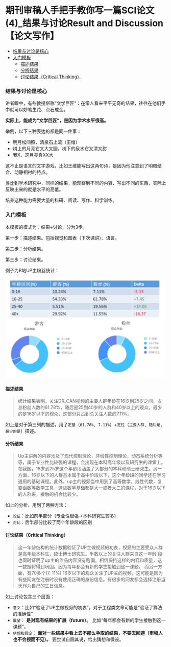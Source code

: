 # 期刊审稿人手把手教你写一篇SCI论文 (4)_结果与讨论Result and Discussion【论文写作】

<!-- @import "[TOC]" {cmd="toc" depthFrom=3 depthTo=6 orderedList=false} -->

<!-- code_chunk_output -->

- [结果与讨论是核心](#结果与讨论是核心)
- [入门模板](#入门模板)
  - [描述结果](#描述结果)
  - [分析结果](#分析结果)
  - [讨论结果（Critical Thinking）](#讨论结果critical-thinking)

<!-- /code_chunk_output -->

### 结果与讨论是核心

讲者眼中，有些教授堪称“文学巨匠”：在常人看来平平无奇的结果，往往在他们手中就可以妙笔生花、点石成金。

**实际上，能成为“文学巨匠”，是因为学术水平很高。**

举例，以下三种表达的都是同一件事：
- 明月松间照，清泉石上流（王维）
- 树上的月亮它又大又圆，树下的泉水它又清又甜
- 我X，这月亮真XX大

这不止是语言的文字游戏，比如王维能写出这两句诗，是因为他注意到了明暗结合、动静相衬的特点。

类比到学术研究中，同样的结果，能观察到不同的内容、写出不同的东西，实际上反映出来的就是水平的高低。

培养这种能力需要大量的科研、阅读、写作、科学训练。

### 入门模板

本模板的模式为：结果+讨论，分为3步。

第一步：描述结果。包括视觉和图表（下次课讲）、语言。

第二步：分析结果。

第三步：讨论结果。

例子为B站UP主粉丝统计：

![](./images/2021121701.png)

#### 描述结果

> 统计结果表明，关注DR_CAN视频的主要人群年龄在16岁到25岁之间，占总粉丝人数的61.78%，随后是25到40岁的人群和40岁以上的观众。最少的是16岁以下的观众，这部分只占到总关注人数的7.11%。

如上是对于第三列的描述，用了`定量`（`61.78%, 7.11%`）+`定性`（`主要人群, 随后是, 最少的是`）描述。

#### 分析结果

> Up主讲解的内容涉及了现代控制理论，非线性控制理论，动态系统分析等等，属于专业性比较强的课程，会出现在本科高年级以及研究生的课堂上。在我国，18岁到25岁这个年龄段涵盖了大部分的本科和硕士研究生。另一方面，16岁以下的人群基本属于高中阶段以下，这个年龄段的同学还在学习通用的基础课程。此外，up主的视频当中用到了高等数学，线性代数，复变函数等数学工具，这些数学基础都是大一或者大二的课程，对于16岁以下的人群来，接触的机会比较少。

如上的分析，用到了两种方法：
- `论证`：比如前半部分（专业性很强->本科研究生较多）
- `对比`：后半部分比较了两个年龄段的区别

#### 讨论结果（Critical Thinking）

> 这一年龄结构的统计数据验证了UP主做视频的初衷，视频的主要受众人群是高年级本科生，硕士博士研究生。半数以上的关注人群来自这一年龄 段也同时证明了up主的作品内容没有跑偏。相信保持这样的内容和质量，这一数据将得到巩固。因为每年都会有新的学生接触到这一课题。 而另一方面，有70多个(7. 11%) 16岁以下的观众关注了UP主的视频，这可能是因为有些网友在注册时没有使用正确的身份信息。有很多的网友都会选择注册当天作为自己的生日信息。

如上讨论包含三个层面：
- `意义`：比如“验证了UP主做视频的初衷”，对于工程类文章可能是“验证了算法的准确性”
- `展望`： **是对现有结果的扩展（future）。** 比如“每年都会有新的学生接触到这一课题”。
- `猜想和假设`： **面对一些结果中看上去不那么争取的结果，不要去回避（审稿人也不会视而不见）。** 要尝试自圆其说，给出猜想和假设。
